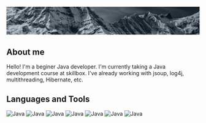 [![Header](https://github.com/boreman-code/boreman-code/blob/main/assets/Mounts.jpg)](https://github.com/boreman-code)

## About me
Hello! I'm a beginer Java developer. I'm currently taking a Java development course at skillbox. I've already working with jsoup, log4j, multithreading, Hibernate, etc.

## Languages and Tools
![Java](https://img.shields.io/badge/-Java-828282?style=for-the-badge&logo=java&logoColor=FFFFFF)
![Java](https://img.shields.io/badge/-HTML-828282?style=for-the-badge&logo=HTML5&logoColor=E34F26)
![Java](https://img.shields.io/badge/-CSS-828282?style=for-the-badge&logo=CSS3&logoColor=1572B6)
![Java](https://img.shields.io/badge/-jsoup-828282?style=for-the-badge&logo=data:https://github.com/boreman-code/boreman-code/blob/main/assets/letter_j.sbg;base64&logoColor=37527F)
![Java](https://img.shields.io/badge/-MySQL-828282?style=for-the-badge&logo=MySQL&logoColor=4479A1)
![Java](https://img.shields.io/badge/-log4j-828282?style=for-the-badge&logo=Apache&logoColor=D22128)
![Java](https://img.shields.io/badge/-Git-828282?style=for-the-badge&logo=Git&logoColor=F05032)